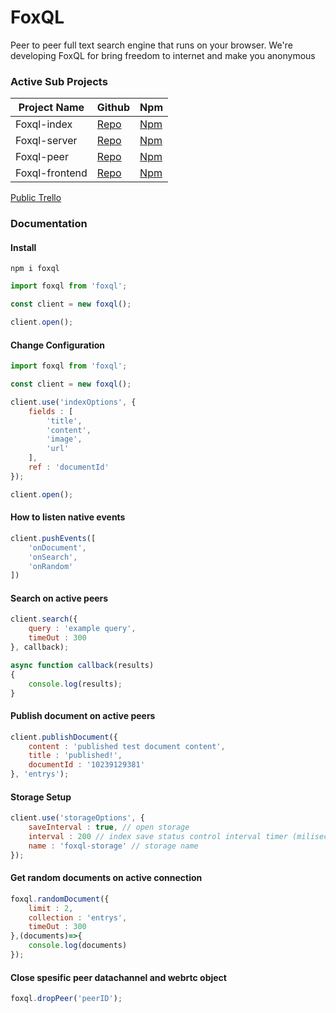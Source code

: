 # FoxQL
Peer to peer full text search engine that runs on your browser. 
We're developing FoxQL for bring freedom to internet and make you anonymous

### Active Sub Projects
| Project Name  |  Github | Npm |
| ------------ | ------------ |--------- |
| Foxql-index  | [Repo](https://github.com/boraozer/foxql-index "Repo")   | [Npm](https://cutt.ly/JhNPhum "Npm") |
| Foxql-server  |  [Repo](https://github.com/boraozer/foxql-server "Repo") |[Npm](https://cutt.ly/8hNPc5X "Npm") |
|Foxql-peer | [Repo](https://github.com/boraozer/foxql-peer "Repo") | [Npm](https://cutt.ly/rhNPWcZ "Npm") |
|Foxql-frontend | [Repo](https://github.com/boraozer/foxql-frontend "Repo") | [Npm](# "Npm") |

[Public Trello](https://trello.com/b/rkbH49p7/foxql "Public Trello")

### Documentation

#### Install
```
npm i foxql
```

``` javascript
import foxql from 'foxql';

const client = new foxql();

client.open();
```

#### Change Configuration

``` javascript
import foxql from 'foxql';

const client = new foxql();

client.use('indexOptions', {
    fields : [
        'title',
        'content',
        'image',
        'url'
    ],
    ref : 'documentId'
});

client.open();
```


#### How to listen native events

``` javascript
client.pushEvents([
    'onDocument',
    'onSearch',
    'onRandom'
])
```

#### Search on active peers

``` javascript
client.search({
    query : 'example query',
    timeOut : 300
}, callback);

async function callback(results)
{
    console.log(results);
}
```

#### Publish document on active peers

``` javascript
client.publishDocument({
    content : 'published test document content',
    title : 'published!',
    documentId : '10239129381'
}, 'entrys');

```

#### Storage Setup

``` javascript
client.use('storageOptions', {
    saveInterval : true, // open storage
    interval : 200 // index save status control interval timer (miliseconds),
    name : 'foxql-storage' // storage name
});


```



#### Get random documents on active connection
``` javascript
foxql.randomDocument({
    limit : 2,
    collection : 'entrys',
    timeOut : 300
},(documents)=>{
    console.log(documents)
});
```

#### Close spesific peer datachannel and webrtc object
``` javascript
foxql.dropPeer('peerID');
```